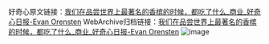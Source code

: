 好奇心原文链接：[我们在品尝世界上最著名的香槟的时候，都吃了什么_商业_好奇心日报-Evan Orensten](https://www.qdaily.com/articles/9108.html)
WebArchive归档链接：[我们在品尝世界上最著名的香槟的时候，都吃了什么_商业_好奇心日报-Evan Orensten](http://web.archive.org/web/20190623153803/https://www.qdaily.com/articles/9108.html)
![image](http://ww3.sinaimg.cn/large/007d5XDpgy1g3vetzovwqj30u03gqwy4)